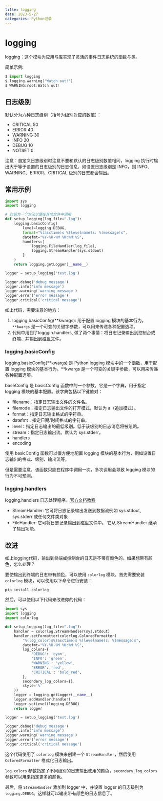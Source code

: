 ```yaml
---
title: logging
date: 2023-5-27
categories: Python记录
---
```


# logging

logging：这个模块为应用与库实现了灵活的事件日志系统的函数与类。

简单示例:

```python
$ import logging
$ logging.warning('Watch out!')
$ WARNING:root:Watch out!
```

## 日志级别

默认分为六种日志级别（括号为级别对应的数值）：

- CRITICAL	50		
- ERROR		40		
- WARNING	30		
- INFO		20		
- DEBUG		10		
- NOTSET	0		


注意：自定义日志级别时注意不要和默认的日志级别数值相同，logging 执行时输出大于等于设置的日志级别的日志信息，如设置日志级别是 INFO，则 INFO、WARNING、ERROR、CRITICAL 级别的日志都会输出。

## 常用示例

```python
import sys
import logging

# 封装为一个方法以便在其他文件中调用
def setup_logging(log_file=".log"):
    logging.basicConfig(
        level=logging.DEBUG,
        format="%(asctime)s %(levelname)s: %(message)s",
        datefmt="%Y-%H-%M %H:%M:%S",
        handlers=[
            logging.FileHandler(log_file),
            logging.StreamHandler(sys.stdout)
        ]
    )
    return logging.getLogger(__name__)

logger = setup_logging('test.log')

logger.debug('debug message')
logger.info('info message')
logger.warning('warning message')
logger.error('error message')
logger.critical('critical message')
```

如上代码，需要注意的地方：

1. logging.basicConfig(**kwargs): 用于配置 logging 模块的基本行为。`**kwargs` 是一个可变的关键字参数，可以用来传递各种配置选项。
2. 代码中用到了logggin.handlers, 做了两个事情：将日志记录输出到控制台或终端、并输出到磁盘文件。

### logging.basicConfig

logging.basicConfig(**kwargs) 是 Python logging 模块中的一个函数，用于配置 logging 模块的基本行为。**kwargs 是一个可变的关键字参数，可以用来传递各种配置选项。

baseConfig 是 basicConfig 函数中的一个参数，它是一个字典，用于指定 logging 模块的基本配置。该字典包括以下键值对：

- filename：指定日志输出文件的文件名。
- filemode：指定日志输出文件的打开模式，默认为 a（追加模式）。
- format：指定日志输出格式的字符串。
- datefmt：指定日期/时间格式的字符串。
- level：指定日志输出的最低级别。低于该级别的日志消息将被忽略。
- stream：指定日志输出流。默认为 sys.stderr。
- handlers
- encoding

使用 basicConfig 函数可以很方便地配置 logging 模块的基本行为，例如设置日志输出的格式、级别、输出流等。

但是需要注意，该函数只能在程序中调用一次，多次调用会导致 logging 模块的行为不可预测。

### logging.handlers

logging.handlers 日志处理程序。[官方文档教程](https://docs.python.org/zh-cn/3/library/logging.handlers.html#module-logging.handlers)

- StreamHandler: 它可将日志记录输出发送到数据流例如 sys.stdout, sys.stderr 或任何文件类对象
- FileHandler: 它可将日志记录输出到磁盘文件中。 它从 StreamHandler 继承了输出功能。

## 改进

如上logging代码，输出到终端或控制台的日志是不带有颜色的。如果想带有颜色，怎么处理？

要使输出到终端的日志带有颜色，可以使用 `colorlog` 模块。首先需要安装 `colorlog` 模块，可以使用以下命令进行安装：

```
pip install colorlog
```

然后，可以使用以下代码来改进你的代码：

```python
import sys
import logging
import colorlog

def setup_logging(log_file=".log"):
    handler = colorlog.StreamHandler(sys.stdout)
    handler.setFormatter(colorlog.ColoredFormatter(
        "%(log_color)s%(asctime)s %(levelname)s: %(message)s",
        datefmt="%Y-%H-%M %H:%M:%S",
        log_colors={
            'DEBUG': 'cyan',
            'INFO': 'green',
            'WARNING': 'yellow',
            'ERROR': 'red',
            'CRITICAL': 'bold_red',
        },
        secondary_log_colors={},
        style='%'
    ))
    logger = logging.getLogger(__name__)
    logger.addHandler(handler)
    logger.setLevel(logging.DEBUG)
    return logger

logger = setup_logging('test.log')

logger.debug('debug message')
logger.info('info message')
logger.warning('warning message')
logger.error('error message')
logger.critical('critical message')
```

这个代码使用了 `colorlog` 模块来创建一个 `StreamHandler`，然后使用 `ColoredFormatter` 格式化日志输出。

`log_colors` 参数指定了不同级别的日志输出使用的颜色，`secondary_log_colors` 参数可以用来指定更多的颜色。

最后，将 `StreamHandler` 添加到 logger 中，并设置 logger 的日志级别为 `logging.DEBUG`。这样就可以输出带有颜色的日志信息了。

